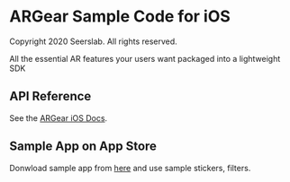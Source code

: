 ARGear Sample Code for iOS
======================
Copyright 2020 Seerslab. All rights reserved.

All the essential AR features your users want packaged into a lightweight SDK

## API Reference

See the [ARGear iOS Docs](//docs.argear.io/ios/).

## Sample App on App Store

Donwload sample app from [here](//apps.apple.com/kr/app/id1490365456) and use sample stickers, filters.
